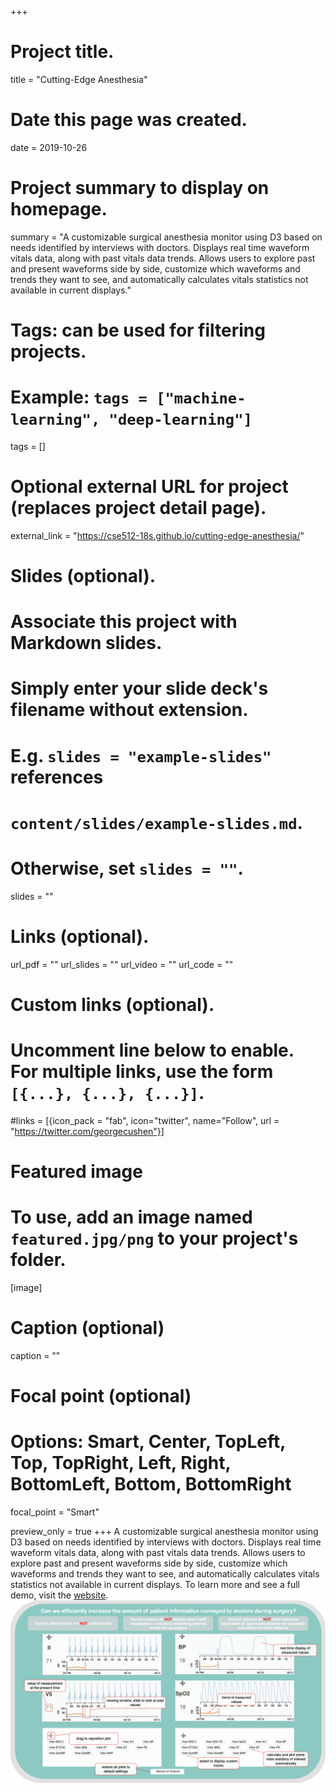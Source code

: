 +++
# Project title.
title = "Cutting-Edge Anesthesia"

# Date this page was created.
date = 2019-10-26

# Project summary to display on homepage.
summary = "A customizable surgical anesthesia monitor using D3 based on needs identified by interviews with doctors. Displays real time waveform vitals data, along with past vitals data trends. Allows users to explore past and present waveforms side by side, customize which waveforms and trends they want to see, and automatically calculates vitals statistics not available in current displays."

# Tags: can be used for filtering projects.
# Example: `tags = ["machine-learning", "deep-learning"]`
tags = []

# Optional external URL for project (replaces project detail page).
external_link = "https://cse512-18s.github.io/cutting-edge-anesthesia/"

# Slides (optional).
#   Associate this project with Markdown slides.
#   Simply enter your slide deck's filename without extension.
#   E.g. `slides = "example-slides"` references 
#   `content/slides/example-slides.md`.
#   Otherwise, set `slides = ""`.
slides = ""

# Links (optional).
url_pdf = ""
url_slides = ""
url_video = ""
url_code = ""

# Custom links (optional).
#   Uncomment line below to enable. For multiple links, use the form `[{...}, {...}, {...}]`.
#links = [{icon_pack = "fab", icon="twitter", name="Follow", url = "https://twitter.com/georgecushen"}]

# Featured image
# To use, add an image named `featured.jpg/png` to your project's folder. 
[image]
  # Caption (optional)
  caption = ""
  
  # Focal point (optional)
  # Options: Smart, Center, TopLeft, Top, TopRight, Left, Right, BottomLeft, Bottom, BottomRight
  focal_point = "Smart"

  preview_only = true
+++
A customizable surgical anesthesia monitor using D3 based on needs identified by interviews with doctors. Displays real time waveform vitals data, along with past vitals data trends. Allows users to explore past and present waveforms side by side, customize which waveforms and trends they want to see, and automatically calculates vitals statistics not available in current displays. To learn more and see a full demo, visit the [website](https://cse512-18s.github.io/cutting-edge-anesthesia/).
![](featured.png)